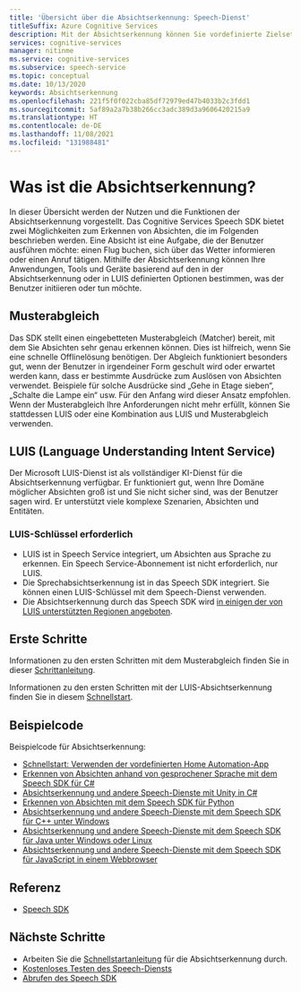 ```yaml
---
title: 'Übersicht über die Absichtserkennung: Speech-Dienst'
titleSuffix: Azure Cognitive Services
description: Mit der Absichtserkennung können Sie vordefinierte Zielsetzungen von Benutzern erkennen. Dieser Artikel bietet einen Überblick über die Vorteile und Funktionen des Absichtserkennungsdiensts.
services: cognitive-services
manager: nitinme
ms.service: cognitive-services
ms.subservice: speech-service
ms.topic: conceptual
ms.date: 10/13/2020
keywords: Absichtserkennung
ms.openlocfilehash: 221f5f0f022cba85df72979ed47b4033b2c3fdd1
ms.sourcegitcommit: 5af89a2a7b38b266cc3adc389d3a9606420215a9
ms.translationtype: HT
ms.contentlocale: de-DE
ms.lasthandoff: 11/08/2021
ms.locfileid: "131988481"
---
```

# <a name="what-is-intent-recognition"></a>Was ist die Absichtserkennung?

In dieser Übersicht werden der Nutzen und die Funktionen der Absichtserkennung vorgestellt. Das Cognitive Services Speech SDK bietet zwei Möglichkeiten zum Erkennen von Absichten, die im Folgenden beschrieben werden. Eine Absicht ist eine Aufgabe, die der Benutzer ausführen möchte: einen Flug buchen, sich über das Wetter informieren oder einen Anruf tätigen. Mithilfe der Absichtserkennung können Ihre Anwendungen, Tools und Geräte basierend auf den in der Absichtserkennung oder in LUIS definierten Optionen bestimmen, was der Benutzer initiieren oder tun möchte.

## <a name="pattern-matching"></a>Musterabgleich
Das SDK stellt einen eingebetteten Musterabgleich (Matcher) bereit, mit dem Sie Absichten sehr genau erkennen können. Dies ist hilfreich, wenn Sie eine schnelle Offlinelösung benötigen. Der Abgleich funktioniert besonders gut, wenn der Benutzer in irgendeiner Form geschult wird oder erwartet werden kann, dass er bestimmte Ausdrücke zum Auslösen von Absichten verwendet. Beispiele für solche Ausdrücke sind „Gehe in Etage sieben“, „Schalte die Lampe ein“ usw. Für den Anfang wird dieser Ansatz empfohlen. Wenn der Musterabgleich Ihre Anforderungen nicht mehr erfüllt, können Sie stattdessen LUIS oder eine Kombination aus LUIS und Musterabgleich verwenden. 

## <a name="luis-language-understanding-intent-service"></a>LUIS (Language Understanding Intent Service)
Der Microsoft LUIS-Dienst ist als vollständiger KI-Dienst für die Absichtserkennung verfügbar. Er funktioniert gut, wenn Ihre Domäne möglicher Absichten groß ist und Sie nicht sicher sind, was der Benutzer sagen wird. Er unterstützt viele komplexe Szenarien, Absichten und Entitäten.

### <a name="luis-key-required"></a>LUIS-Schlüssel erforderlich

* LUIS ist in Speech Service integriert, um Absichten aus Sprache zu erkennen. Ein Speech Service-Abonnement ist nicht erforderlich, nur LUIS.
* Die Sprechabsichtserkennung ist in das Speech SDK integriert. Sie können einen LUIS-Schlüssel mit dem Speech-Dienst verwenden.
* Die Absichtserkennung durch das Speech SDK wird [in einigen der von LUIS unterstützten Regionen angeboten](./regions.md#intent-recognition).

## <a name="get-started"></a>Erste Schritte
Informationen zu den ersten Schritten mit dem Musterabgleich finden Sie in dieser [Schrittanleitung](how-to-use-simple-language-pattern-matching.md).

Informationen zu den ersten Schritten mit der LUIS-Absichtserkennung finden Sie in diesem [Schnellstart](get-started-intent-recognition.md).

## <a name="sample-code"></a>Beispielcode

Beispielcode für Absichtserkennung:

* [Schnellstart: Verwenden der vordefinierten Home Automation-App](../luis/luis-get-started-create-app.md)
* [Erkennen von Absichten anhand von gesprochener Sprache mit dem Speech SDK für C#](./how-to-recognize-intents-from-speech-csharp.md)
* [Absichtserkennung und andere Speech-Dienste mit Unity in C#](https://github.com/Azure-Samples/cognitive-services-speech-sdk/tree/master/samples/unity/speechrecognizer)
* [Erkennen von Absichten mit dem Speech SDK für Python](https://github.com/Azure-Samples/cognitive-services-speech-sdk/tree/master/samples/python/console)
* [Absichtserkennung und andere Speech-Dienste mit dem Speech SDK für C++ unter Windows](https://github.com/Azure-Samples/cognitive-services-speech-sdk/tree/master/samples/cpp/windows/console)
* [Absichtserkennung und andere Speech-Dienste mit dem Speech SDK für Java unter Windows oder Linux](https://github.com/Azure-Samples/cognitive-services-speech-sdk/tree/master/samples/java/jre/console)
* [Absichtserkennung und andere Speech-Dienste mit dem Speech SDK für JavaScript in einem Webbrowser](https://github.com/Azure-Samples/cognitive-services-speech-sdk/tree/master/samples/js/browser)

## <a name="reference-docs"></a>Referenz

* [Speech SDK](./speech-sdk.md)

## <a name="next-steps"></a>Nächste Schritte

* Arbeiten Sie die [Schnellstartanleitung](get-started-intent-recognition.md) für die Absichtserkennung durch.
* [Kostenloses Testen des Speech-Diensts](overview.md#try-the-speech-service-for-free)
* [Abrufen des Speech SDK](speech-sdk.md)
